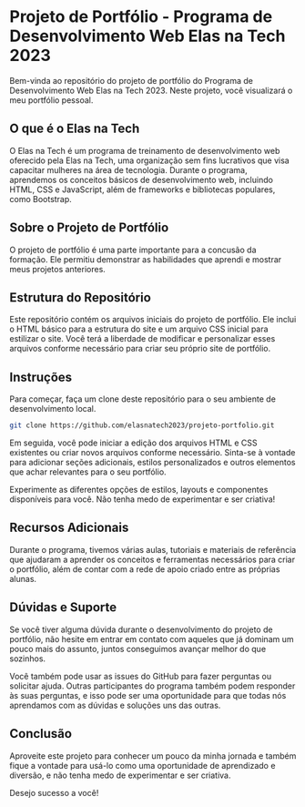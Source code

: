 # Projeto de Portfólio - Programa de Desenvolvimento Web Elas na Tech 2023

Bem-vinda ao repositório do projeto de portfólio do Programa de Desenvolvimento Web Elas na Tech 2023. Neste projeto, você visualizará o meu portfólio pessoal.

## O que é o Elas na Tech

O Elas na Tech é um programa de treinamento de desenvolvimento web oferecido pela Elas na Tech, uma organização sem fins lucrativos que visa capacitar mulheres na área de tecnologia. Durante o programa, aprendemos os conceitos básicos de desenvolvimento web, incluindo HTML, CSS e JavaScript, além de frameworks e bibliotecas populares, como Bootstrap.

## Sobre o Projeto de Portfólio

O projeto de portfólio é uma parte importante  para a concusão da formação. Ele permitiu demonstrar as habilidades que aprendi e mostrar meus projetos anteriores.

## Estrutura do Repositório

Este repositório contém os arquivos iniciais do projeto de portfólio. Ele inclui o HTML básico para a estrutura do site e um arquivo CSS inicial para estilizar o site. Você terá a liberdade de modificar e personalizar esses arquivos conforme necessário para criar seu próprio site de portfólio.

## Instruções

Para começar, faça um clone deste repositório para o seu ambiente de desenvolvimento local.

```bash
git clone https://github.com/elasnatech2023/projeto-portfolio.git
```

Em seguida, você pode iniciar a edição dos arquivos HTML e CSS existentes ou criar novos arquivos conforme necessário. Sinta-se à vontade para adicionar seções adicionais, estilos personalizados e outros elementos que achar relevantes para o seu portfólio.

Experimente as diferentes opções de estilos, layouts e componentes disponíveis para você. Não tenha medo de experimentar e ser criativa!

## Recursos Adicionais

Durante o programa, tivemos várias aulas, tutoriais e materiais de referência que ajudaram a aprender os conceitos e ferramentas necessários para criar o portfólio, além de contar com a rede de apoio criado entre as próprias alunas. 

## Dúvidas e Suporte

Se você tiver alguma dúvida durante o desenvolvimento do projeto de portfólio, não hesite em entrar em contato com aqueles que já dominam um pouco mais do assunto, juntos conseguimos avançar melhor do que sozinhos.

Você também pode usar as issues do GitHub para fazer perguntas ou solicitar ajuda. Outras participantes do programa também podem responder às suas perguntas, e isso pode ser uma oportunidade para que todas nós aprendamos com as dúvidas e soluções uns das outras.

## Conclusão
Aproveite este projeto para conhecer um pouco da minha jornada e também fique a vontade para usá-lo como uma oportunidade de aprendizado e diversão, e não tenha medo de experimentar e ser criativa.

Desejo sucesso a você!
